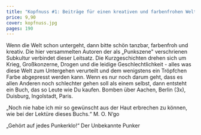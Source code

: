 ```yaml
---
title: "Kopfnuss #1: Beiträge für einen kreativen und farbenfrohen Weltuntergang"
price: 9,90
cover: kopfnuss.jpg
pages: 190
---
```


Wenn die Welt schon untergeht, dann bitte schön tanzbar, farbenfroh und kreativ. Die hier versammelten Autoren der als „Punkszene" verschrienen Subkultur verbindet dieser Leitsatz. Die Kurzgeschichten drehen sich um Krieg, Großkonzerne, Drogen und die leidige Geschlechtlichkeit - alles was diese Welt zum Untergehen verurteilt und dem wenigstens ein Tröpfchen Farbe abgepresst werden kann. Wenn es nur noch darum geht, dass es allen Anderen noch schlechter gehen soll als einem selbst, dann entsteht ein Buch, das so Leute wie Du kaufen. Bomben über Aachen, Berlin (3x), Duisburg, Ingolstadt, Paris.

„Noch nie habe ich mir so gewünscht aus der Haut erbrechen zu können, wie bei der Lektüre dieses Buchs.“
M. O. N‘go

„Gehört auf jedes Punkerklo!“
Der Unbekannte Punker
